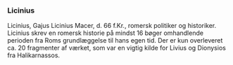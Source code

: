 ### Licinius


Licinius, Gajus Licinius Macer, d. 66 f.Kr., romersk politiker og historiker. Licinius skrev en romersk historie på mindst 16 bøger omhandlende perioden fra Roms grundlæggelse til hans egen tid. Der er kun overleveret ca. 20 fragmenter af værket, som var en vigtig kilde for Livius og Dionysios fra Halikarnassos.